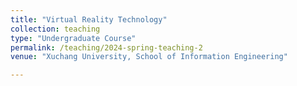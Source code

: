 ```yaml
---
title: "Virtual Reality Technology"
collection: teaching
type: "Undergraduate Course"
permalink: /teaching/2024-spring-teaching-2
venue: "Xuchang University, School of Information Engineering"

---
```


